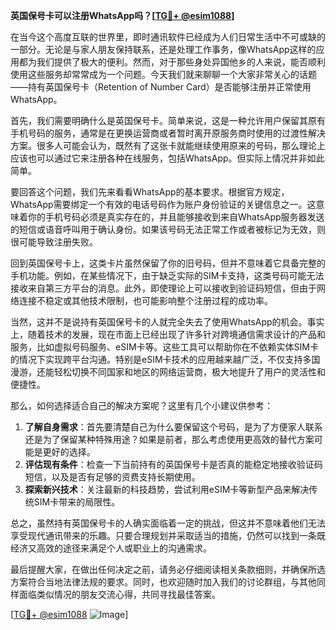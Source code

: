 **英国保号卡可以注册WhatsApp吗？[[TG💪+ @esim1088](https://t.me/s/esim1088)]**

在当今这个高度互联的世界里，即时通讯软件已经成为人们日常生活中不可或缺的一部分。无论是与家人朋友保持联系，还是处理工作事务，像WhatsApp这样的应用都为我们提供了极大的便利。然而，对于那些身处异国他乡的人来说，能否顺利使用这些服务却常常成为一个问题。今天我们就来聊聊一个大家非常关心的话题——持有英国保号卡（Retention of Number Card）是否能够注册并正常使用WhatsApp。

首先，我们需要明确什么是英国保号卡。简单来说，这是一种允许用户保留其原有手机号码的服务，通常是在更换运营商或者暂时离开原服务商时使用的过渡性解决方案。很多人可能会认为，既然有了这张卡就能继续使用原来的号码，那么理论上应该也可以通过它来注册各种在线服务，包括WhatsApp。但实际上情况并非如此简单。

要回答这个问题，我们先来看看WhatsApp的基本要求。根据官方规定，WhatsApp需要绑定一个有效的电话号码作为账户身份验证的关键信息之一。这意味着你的手机号码必须是真实存在的，并且能够接收到来自WhatsApp服务器发送的短信或语音呼叫用于确认身份。如果该号码无法正常工作或者被标记为无效，则很可能导致注册失败。

回到英国保号卡上，这类卡片虽然保留了你的旧号码，但并不意味着它具备完整的手机功能。例如，在某些情况下，由于缺乏实际的SIM卡支持，这类号码可能无法接收来自第三方平台的消息。此外，即使理论上可以接收到验证码短信，但由于网络连接不稳定或其他技术限制，也可能影响整个注册过程的成功率。

当然，这并不是说持有英国保号卡的人就完全失去了使用WhatsApp的机会。事实上，随着技术的发展，现在市面上已经出现了许多针对跨境通信需求设计的产品和服务，比如虚拟号码服务、eSIM卡等。这些工具可以帮助你在不依赖实体SIM卡的情况下实现跨平台沟通。特别是eSIM卡技术的应用越来越广泛，不仅支持多国漫游，还能轻松切换不同国家和地区的网络运营商，极大地提升了用户的灵活性和便捷性。

那么，如何选择适合自己的解决方案呢？这里有几个小建议供参考：

1. **了解自身需求**：首先要清楚自己为什么要保留这个号码，是为了方便家人联系还是为了保留某种特殊用途？如果是前者，那么考虑使用更高效的替代方案可能是更好的选择。
2. **评估现有条件**：检查一下当前持有的英国保号卡是否真的能稳定地接收验证码短信，以及是否有足够的资费支持长期使用。
3. **探索新兴技术**：关注最新的科技趋势，尝试利用eSIM卡等新型产品来解决传统SIM卡带来的局限性。

总之，虽然持有英国保号卡的人确实面临着一定的挑战，但这并不意味着他们无法享受现代通讯带来的乐趣。只要合理规划并采取适当的措施，仍然可以找到一条既经济又高效的途径来满足个人或职业上的沟通需求。

最后提醒大家，在做出任何决定之前，请务必仔细阅读相关条款细则，并确保所选方案符合当地法律法规的要求。同时，也欢迎随时加入我们的讨论群组，与其他同样面临类似情况的朋友交流心得，共同寻找最佳答案。

[[TG💪+ @esim1088](https://t.me/s/esim1088) ![Image](https://i.postimg.cc/4NQfJmqS/Snipaste-2025-05-13-00-14-12.png)]